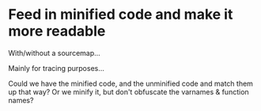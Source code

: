 # Feed in minified code and make it more readable 

With/without a sourcemap...

Mainly for tracing purposes...

Could we have the minified code, and the unminified code and match them up that
way?
Or we minify it, but don't obfuscate the varnames & function names?
